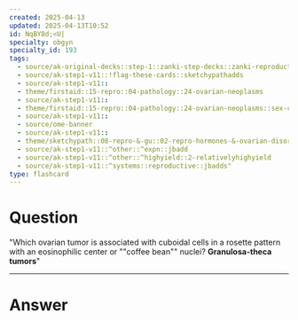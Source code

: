 ```yaml
---
created: 2025-04-13
updated: 2025-04-13T10:52
id: NqBY8d;<U|
specialty: obgyn
specialty_id: 193
tags:
  - source/ak-original-decks::step-1::zanki-step-decks::zanki-reproductive::reproductive-pathology
  - source/ak-step1-v11::!flag-these-cards::sketchypathadds
  - source/ak-step1-v11::
  - theme/firstaid::15-repro::04-pathology::24-ovarian-neoplasms
  - source/ak-step1-v11::
  - theme/firstaid::15-repro::04-pathology::24-ovarian-neoplasms::sex-cord-stromal-tumor::granulosa-theca-cell-tumor
  - source/ak-step1-v11::
  - source/ome-banner
  - source/ak-step1-v11::
  - theme/sketchypath::08-repro-&-gu::02-repro-hormones-&-ovarian-disorders::04-ovarian-neoplasms-(germ-cell-&-sex-chord-stromal-tumors)
  - source/ak-step1-v11::^other::^expn::jbadd
  - source/ak-step1-v11::^other::^highyield::2-relativelyhighyield
  - source/ak-step1-v11::^systems::reproductive::jbadds"
type: flashcard
---
```


# Question
"Which ovarian tumor is associated with cuboidal cells in a rosette pattern with an eosinophilic center or ""coffee bean"" nuclei?   **Granulosa-theca tumors**"

---

# Answer
